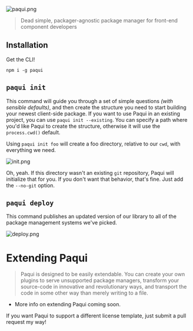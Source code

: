 ![paqui.png][1]

> Dead simple, packager-agnostic package manager for front-end component developers


## Installation

Get the CLI!

```shell
npm i -g paqui
```

## `paqui init`

This command will guide you through a set of simple questions _(with sensible defaults)_, and then create the structure you need to start building your newest client-side package. If you want to use Paqui in an existing project, you can use `paqui init --existing`. You can specify a path where you'd like Paqui to create the structure, otherwise it will use the `process.cwd()` default.

Using `paqui init foo` will create a foo directory, relative to our `cwd`, with everything we need.

![init.png][2]

Oh, yeah. If this directory wasn't an existing `git` repository, Paqui will initialize that for you. If you don't want that behavior, that's fine. Just add the `--no-git` option.

## `paqui deploy`

This command publishes an updated version of our library to all of the package management systems we've picked.

![deploy.png][3]

# Extending Paqui

> Paqui is designed to be easily extendable. You can create your own plugins to serve unsupported package managers, transform your source-code in innovative and revolutionary ways, and transport the code in some other way than merely writing to a file.

- More info on extending Paqui coming soon.

If you want Paqui to support a different license template, just submit a pull request my way!

  [1]: http://i.imgur.com/AksDJZW.png
  [2]: http://i.imgur.com/Ce5FbvS.png
  [3]: http://i.imgur.com/hE2DgUr.png
